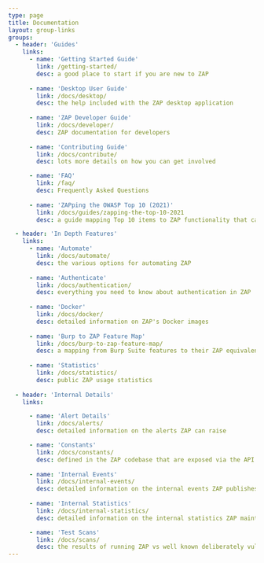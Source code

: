 ```yaml
---
type: page
title: Documentation
layout: group-links
groups:
  - header: 'Guides'
    links:
      - name: 'Getting Started Guide'
        link: /getting-started/
        desc: a good place to start if you are new to ZAP
    
      - name: 'Desktop User Guide'
        link: /docs/desktop/
        desc: the help included with the ZAP desktop application 
    
      - name: 'ZAP Developer Guide'
        link: /docs/developer/
        desc: ZAP documentation for developers
    
      - name: 'Contributing Guide'
        link: /docs/contribute/
        desc: lots more details on how you can get involved 

      - name: 'FAQ'
        link: /faq/
        desc: Frequently Asked Questions 
    
      - name: 'ZAPping the OWASP Top 10 (2021)'
        link: /docs/guides/zapping-the-top-10-2021
        desc: a guide mapping Top 10 items to ZAP functionality that can assist IT security personnel

  - header: 'In Depth Features'
    links:
      - name: 'Automate'
        link: /docs/automate/
        desc: the various options for automating ZAP 
    
      - name: 'Authenticate'
        link: /docs/authentication/
        desc: everything you need to know about authentication in ZAP 
    
      - name: 'Docker'
        link: /docs/docker/
        desc: detailed information on ZAP's Docker images 
    
      - name: 'Burp to ZAP Feature Map'
        link: /docs/burp-to-zap-feature-map/
        desc: a mapping from Burp Suite features to their ZAP equivalents
            
      - name: 'Statistics'
        link: /docs/statistics/
        desc: public ZAP usage statistics
    
  - header: 'Internal Details'
    links:

      - name: 'Alert Details'
        link: /docs/alerts/
        desc: detailed information on the alerts ZAP can raise 

      - name: 'Constants'
        link: /docs/constants/
        desc: defined in the ZAP codebase that are exposed via the API and/or scripts 
    
      - name: 'Internal Events'
        link: /docs/internal-events/
        desc: detailed information on the internal events ZAP publishes 
    
      - name: 'Internal Statistics'
        link: /docs/internal-statistics/
        desc: detailed information on the internal statistics ZAP maintains 

      - name: 'Test Scans'
        link: /docs/scans/
        desc: the results of running ZAP vs well known deliberately vulnerable apps 
---
```

